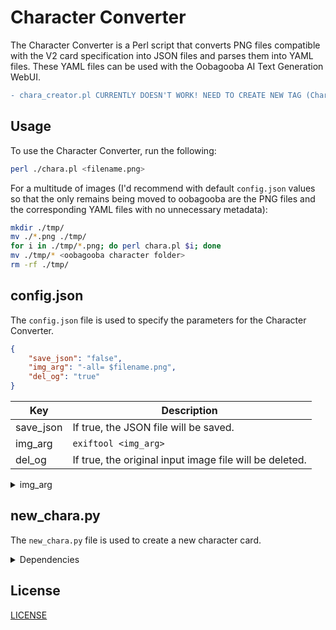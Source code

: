 # Character Converter

The Character Converter is a Perl script that converts PNG files compatible with the V2 card specification into JSON files and parses them into YAML files. These YAML files can be used with the Oobagooba AI Text Generation WebUI.

```diff
- chara_creator.pl CURRENTLY DOESN'T WORK! NEED TO CREATE NEW TAG (Chara) USING EXIFTOOLS (& PROBABLY XMP) to store encoded (base64) json file contents into an image.
```

## Usage

To use the Character Converter, run the following:

```sh
perl ./chara.pl <filename.png>
```

For a multitude of images (I'd recommend with default `config.json` values so that the only remains being moved to oobagooba are the PNG files and the corresponding YAML files with no unnecessary metadata):

```sh
mkdir ./tmp/
mv ./*.png ./tmp/
for i in ./tmp/*.png; do perl chara.pl $i; done
mv ./tmp/* <oobagooba character folder>
rm -rf ./tmp/
```

## config.json

The `config.json` file is used to specify the parameters for the Character Converter.

```json
{
	"save_json": "false",
	"img_arg": "-all= $filename.png",
	"del_og": "true"
}
```

| Key | Description |
| --- | --- |
| save_json | If true, the JSON file will be saved. |
| img_arg | `exiftool <img_arg>` |
| del_og | If true, the original input image file will be deleted. |

<details>

<summary>img_arg</summary>

The `img_arg` key is used to specify the arguments for the `exiftool` command. The `exiftool` command is used to extract the metadata from the input image file or to change the metadata in the input image file or the new input image.

> `$filename` is the file name of the input image file without the file extension.

Some examples of possible values for the `img_arg` key are:

| Argument | Description |
| --- | --- |
| -all= $filename.png | Remove all metadata from the input image file. |
| -TagsFromFile $filename.png -Chara:all -all:all $filename.yaml | Replace JSON data in `Chara` metadata & replace it with YAML metadata. |
| -TagsFromFile $filename.png "-all:all>all:all" $filename_new.png | Transfer all metadata from the original image to the new image. |

</details>

## new_chara.py

The `new_chara.py` file is used to create a new character card.

<details>

<summary>Dependencies</summary>

**Dependencies**:
- [Oobabooga](https://github.com/oobabooga/text-generation-webui "Common text generation webUI") needs to be running locally using it's API feature on port 5000 (default): http://127.0.0.1:5000/
	- **Model:** *Any*
- [Automatic1111](https://github.com/AUTOMATIC1111/stable-diffusion-webui "Common stable diffusion webUI") needs to be running locally using it's API feature on port 7861 (not default since port 7860 is taken by Oobabooga): http://127.0.0.1:7861/
	- **Model:** *Any*
	- **Embeddings:** bad_prompt_version2-neg FastNegativeV2 realisticvision-negative-embedding
	- **Face Restoration Model:** *Any*

</details>

## License

[LICENSE](./LICENSE)